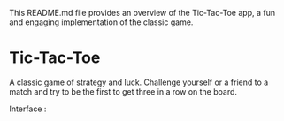 <p>This README.md file provides an overview of the Tic-Tac-Toe app, a fun and engaging implementation of the classic game.</p>

<h1>Tic-Tac-Toe </h1>
<p> A classic game of strategy and luck. Challenge yourself or a friend to a match and try to be the first to get three in a row on the board. </p>

Interface :

